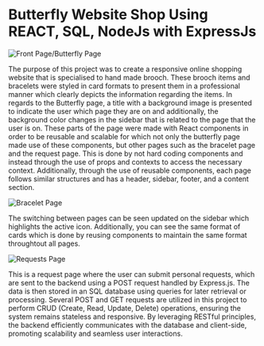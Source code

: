# Butterfly Website Shop Using REACT, SQL, NodeJs with ExpressJs
![Front Page/Butterfly Page](https://cdn.discordapp.com/attachments/711875973913772063/1297092279785361500/image.png?ex=6714aad2&is=67135952&hm=8294e340643f713edb61b77196d4ecd50551c8015fb2e1ee10995e25d8c906e7&)

The purpose of this project was to create a responsive online shopping website that is specialised to hand made brooch. These brooch items and bracelets were styled in card formats to present them in a professional manner which clearly depicts the
information regarding the items. In regards to the Butterfly page, a title with a background image is presented to indicate the user which page they are on and additionally, the background color changes in the sidebar that is related to the page that the user is on.
These parts of the page were made with React components in order to be reusable and scalable for which not only the butterfly page made use of these components, but other pages such as the bracelet page and the request page.
This is done by not hard coding components and instead through the use of props and contexts to access the necessary context. Additionally, through the use of reusable components, each page follows similar structures and has a header, sidebar, footer, and a content section.

![Bracelet Page](https://cdn.discordapp.com/attachments/711875973913772063/1297093718620377158/image.png?ex=6714ac29&is=67135aa9&hm=aece35de3811c10679c3e6ee5fda83f7814e690ced8ff0c4bb1c0c83ebf00a5a&)

The switching between pages can be seen updated on the sidebar which highlights the active icon. Additionally, you can see the same format of cards which is done by reusing components to maintain the same format throughtout all pages.

![Requests Page](https://cdn.discordapp.com/attachments/711875973913772063/1297095235863842826/image.png?ex=6714ad93&is=67135c13&hm=8327e29f9296ed40b427efda2d529cf270573562b0ece196cca1061111541897&)

This is a request page where the user can submit personal requests, which are sent to the backend using a POST request handled by Express.js. The data is then stored in an SQL database using queries for later retrieval or processing.
Several POST and GET requests are utilized in this project to perform CRUD (Create, Read, Update, Delete) operations, ensuring the system remains stateless and responsive. 
By leveraging RESTful principles, the backend efficiently communicates with the database and client-side, promoting scalability and seamless user interactions.
